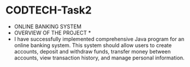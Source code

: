 # CODTECH-Task2
* ONLINE BANKING SYSTEM
 * OVERVIEW OF THE PROJECT * 
  * I have successfully implemented comprehensive Java program for an online banking system. This system should
allow users to create accounts, deposit and withdraw funds, transfer money between
accounts, view transaction history, and manage personal information.
